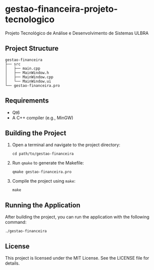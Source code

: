 # gestao-financeira-projeto-tecnologico

Projeto Tecnológico de Análise e Desenvolvimento de Sistemas ULBRA

## Project Structure

```
gestao-financeira
├── src
│   ├── main.cpp
│   ├── MainWindow.h
│   ├── MainWindow.cpp
│   └── MainWindow.ui
└── gestao-financeira.pro
```

## Requirements

- Qt6
- A C++ compiler (e.g., MinGW)

## Building the Project

1. Open a terminal and navigate to the project directory:

   ```
   cd path/to/gestao-financeira
   ```

2. Run `qmake` to generate the Makefile:

   ```
   qmake gestao-financeira.pro
   ```

3. Compile the project using `make`:

   ```
   make
   ```

## Running the Application

After building the project, you can run the application with the following command:

```
./gestao-financeira
```

## License

This project is licensed under the MIT License. See the LICENSE file for details.
